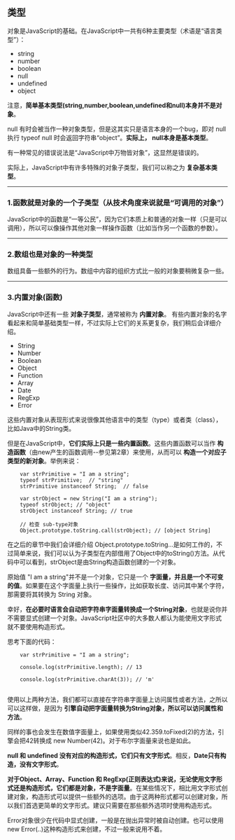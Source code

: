 ## 类型

对象是JavaScript的基础。在JavaScript中一共有6种主要类型（术语是“语言类型”）：

* string
* number
* boolean
* null
* undefined
* object

注意，**简单基本类型(string,number,boolean,undefined和null)本身并不是对象**。

null 有时会被当作一种对象类型，但是这其实只是语言本身的一个bug，即对 null 执行 typeof null 时会返回字符串“object”。**实际上， null本身是基本类型**。

有一种常见的错误说法是“JavaScript中万物皆对象”，这显然是错误的。

实际上，JavaScript中有许多特殊的对象子类型，我们可以称之为 **复杂基本类型**。

--------------------------------

### 1.函数就是对象的一个子类型（从技术角度来说就是“可调用的对象”）

JavaScript中的函数是“一等公民”，因为它们本质上和普通的对象一样（只是可以调用），所以可以像操作其他对象一样操作函数（比如当作另一个函数的参数）。

---------------------------------------

### 2.数组也是对象的一种类型

数组具备一些额外的行为。数组中内容的组织方式比一般的对象要稍微复杂一些。

-------------------------------------------

### 3.内置对象(函数)

JavaScript中还有一些 **对象子类型**，通常被称为 **内置对象**。 有些内置对象的名字看起来和简单基础类型一样，不过实际上它们的关系更复杂，我们稍后会详细介绍。

* String
* Number
* Boolean
* Object
* Function
* Array
* Date
* RegExp
* Error

这些内置对象从表现形式来说很像其他语言中的类型（type）或者类（class），比如Java中的String类。

但是在JavaScript中，**它们实际上只是一些内置函数**。这些内置函数可以当作 **构造函数**（由new产生的函数调用--参见第2章）来使用，从而可以 **构造一个对应子类型的新对象**。举例来说：

```
    var strPrimitive = "I am a string";
    typeof strPrimitive;  // "string"
    strPrimitive instanceof String;  // false

    var strObject = new String("I am a string");
    typeof strObject; // "object"
    strObject instanceof String; // true

    // 检查 sub-type对象
    Object.prototype.toString.call(strObject); // [object String]
```

在之后的章节中我们会详细介绍 Object.prototype.toString...是如何工作的，不过简单来说，我们可以认为子类型在内部借用了Object中的toString()方法。从代码中可以看到，strObject是由String构造函数创建的一个对象。

原始值 "I am a string"并不是一个对象，它只是一个 **字面量，并且是一个不可变的值**。如果要在这个字面量上执行一些操作，比如获取长度、访问其中某个字符，那需要将其转换为 String 对象。

幸好，**在必要时语言会自动把字符串字面量转换成一个String对象**，也就是说你并不需要显式创建一个对象。JavaScript社区中的大多数人都认为能使用文字形式就不要使用构造形式。

思考下面的代码：

```
    var strPrimitive = "I am a string";

    console.log(strPrimitive.length); // 13

    console.log(strPrimitive.charAt(3)); // 'm'
    
```

使用以上两种方法，我们都可以直接在字符串字面量上访问属性或者方法，之所以可以这样做，是因为 **引擎自动把字面量转换为String对象，所以可以访问属性和方法**。

同样的事也会发生在数值字面量上，如果使用类似42.359.toFixed(2)的方法，引擎会把42转换成 new Number(42)。对于布尔字面量来说也是如此。

**null 和 undefined 没有对应的构造形式，它们只有文字形式**。相反，**Date只有构造，没有文字形式**。

**对于Object、Array、Function 和 RegExp(正则表达式)来说，无论使用文字形式还是构造形式，它们都是对象，不是字面量**。在某些情况下，相比用文字形式创建对象，构造形式可以提供一些额外的选项。由于这两种形式都可以创建对象，所以我们首选更简单的文字形式。建议只需要在那些额外选项时使用构造形式。

Error对象很少在代码中显式创建，一般是在抛出异常时被自动创建。也可以使用 new Error(..)这种构造形式来创建，不过一般来说用不着。









